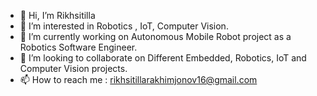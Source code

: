 - 👋 Hi, I’m Rikhsitilla
- 👀 I’m interested in Robotics , IoT, Computer Vision.
- 🌱 I’m currently working on Autonomous Mobile Robot project as a Robotics Software Engineer.
- 💞️ I’m looking to collaborate on Different Embedded, Robotics, IoT and Computer Vision projects.
- 📫 How to reach me : rikhsitillarakhimjonov16@gmail.com

<!---
rikhsitlladeveloper/rikhsitlladeveloper is a ✨ special ✨ repository because its `README.md` (this file) appears on your GitHub profile.
You can click the Preview link to take a look at your changes.
--->
